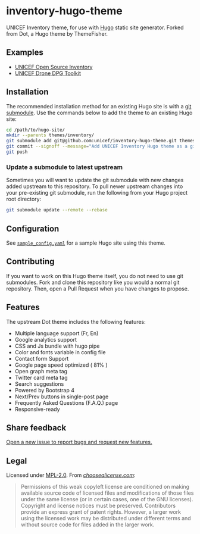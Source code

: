 inventory-hugo-theme
====================

<!--
    Style rule: one sentence per line please!
    This makes git diffs easier to read. :)
-->

UNICEF Inventory theme, for use with [Hugo](https://gohugo.io/) static site generator.
Forked from Dot, a Hugo theme by ThemeFisher.


## Examples

* [UNICEF Open Source Inventory](https://unicef.github.io/inventory/)
* [UNICEF Drone DPG Toolkit](https://unicef.github.io/drone-dpgtoolkit/)


## Installation

The recommended installation method for an existing Hugo site is with a [git submodule](https://git-scm.com/docs/git-submodule).
Use the commands below to add the theme to an existing Hugo site:

```bash
cd /path/to/hugo-site/
mkdir --parents themes/inventory/
git submodule add git@github.com:unicef/inventory-hugo-theme.git themes/inventory
git commit --signoff --message="Add UNICEF Inventory Hugo theme as a git submodule"
git push
```

### Update a submodule to latest upstream

Sometimes you will want to update the git submodule with new changes added upstream to this repository.
To pull newer upstream changes into your pre-existing git submodule, run the following from your Hugo project root directory:

```bash
git submodule update --remote --rebase
```


## Configuration

See [`sample_config.yaml`](/sample_config.yaml) for a sample Hugo site using this theme.


## Contributing

If you want to work on this Hugo theme itself, you do not need to use git submodules.
Fork and clone this repository like you would a normal git repository.
Then, open a Pull Request when you have changes to propose.


## Features

The upstream Dot theme includes the following features:

- Multiple language support (Fr, En)
- Google analytics support
- CSS and Js bundle with hugo pipe
- Color and fonts variable in config file
- Contact form Support
- Google page speed optimized ( 81% )
- Open graph meta tag
- Twitter card meta tag
- Search suggestions
- Powered by Bootstrap 4
- Next/Prev buttons in single-post page
- Frequently Asked Questions (F.A.Q.) page
- Responsive-ready


## Share feedback

[Open a new issue to report bugs and request new features.](https://github.com/unicef/inventory-hugo-theme/issues/new/choose)


## Legal

Licensed under [MPL-2.0](https://www.mozilla.org/en-US/MPL/ "About the Mozilla Public License").
From [_choosealicense.com_](https://choosealicense.com/licenses/mpl-2.0/):

> Permissions of this weak copyleft license are conditioned on making available source code of licensed files and modifications of those files under the same license (or in certain cases, one of the GNU licenses).
> Copyright and license notices must be preserved.
> Contributors provide an express grant of patent rights.
> However, a larger work using the licensed work may be distributed under different terms and without source code for files added in the larger work.
